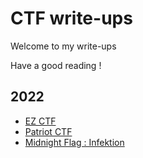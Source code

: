 # CTF write-ups

Welcome to my write-ups

Have a good reading !

## 2022
- [EZ CTF](https://github.com/Sanlokii/CTF-write-ups/tree/main/EZ-CTF)
- [Patriot CTF](https://github.com/Sanlokii/CTF-write-ups/tree/main/PatriotCTF)
- [Midnight Flag : Infektion](https://github.com/Sanlokii/CTF-write-ups/tree/main/Midnightflag)
